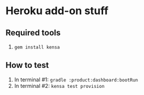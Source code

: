 # Heroku add-on stuff

## Required tools

1. `gem install kensa`

## How to test

1. In terminal #1: `gradle :product:dashboard:bootRun`
1. In terminal #2: `kensa test provision`



